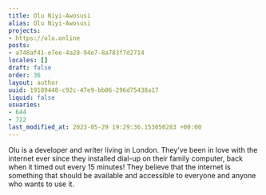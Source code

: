 ```yaml
---
title: Olu Niyi-Awosusi
alias: Olu Niyi-Awosusi
projects:
- https://olu.online
posts:
- a748af41-e7ee-4a28-94e7-8a783f7d2714
locales: []
draft: false
order: 36
layout: author
uuid: 19189448-c92c-47e9-bb06-296d75438a17
liquid: false
usuaries:
- 644
- 722
last_modified_at: 2023-05-29 19:29:36.153050283 +00:00
---
```


<p style="text-align:start">Olu is a developer and writer living in London. They’ve been in love with the internet ever since they installed dial-up on their family computer, back when it timed out every 15 minutes! They believe that the internet is something that should be available and accessible to everyone and anyone who wants to use it.</p>